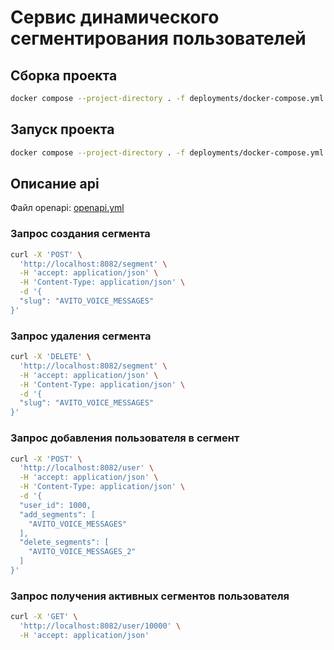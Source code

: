 # Сервис динамического сегментирования пользователей

## Сборка проекта
```bash
docker compose --project-directory . -f deployments/docker-compose.yml build
```

## Запуск проекта

```bash
docker compose --project-directory . -f deployments/docker-compose.yml up
```

## Описание  api
Файл openapi: [openapi.yml](./api/openapi.yaml)

### Запрос создания сегмента

```bash
curl -X 'POST' \
  'http://localhost:8082/segment' \
  -H 'accept: application/json' \
  -H 'Content-Type: application/json' \
  -d '{
  "slug": "AVITO_VOICE_MESSAGES"
}'
```

### Запрос удаления сегмента
```bash
curl -X 'DELETE' \
  'http://localhost:8082/segment' \
  -H 'accept: application/json' \
  -H 'Content-Type: application/json' \
  -d '{
  "slug": "AVITO_VOICE_MESSAGES"
}'
```

### Запрос добавления пользователя в сегмент
```bash
curl -X 'POST' \
  'http://localhost:8082/user' \
  -H 'accept: application/json' \
  -H 'Content-Type: application/json' \
  -d '{
  "user_id": 1000,
  "add_segments": [
    "AVITO_VOICE_MESSAGES"
  ],
  "delete_segments": [
    "AVITO_VOICE_MESSAGES_2"
  ]
}'
```

### Запрос получения активных сегментов пользователя
```bash
curl -X 'GET' \
  'http://localhost:8082/user/10000' \
  -H 'accept: application/json'
```